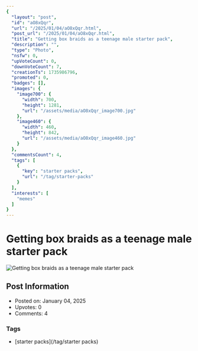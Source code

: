```yaml
---
{
  "layout": "post",
  "id": "aO8xQqr",
  "url": "/2025/01/04/aO8xQqr.html",
  "post_url": "/2025/01/04/aO8xQqr.html",
  "title": "Getting box braids as a teenage male starter pack",
  "description": "",
  "type": "Photo",
  "nsfw": 0,
  "upVoteCount": 0,
  "downVoteCount": 7,
  "creationTs": 1735986796,
  "promoted": 0,
  "badges": [],
  "images": {
    "image700": {
      "width": 700,
      "height": 1281,
      "url": "/assets/media/aO8xQqr_image700.jpg"
    },
    "image460": {
      "width": 460,
      "height": 842,
      "url": "/assets/media/aO8xQqr_image460.jpg"
    }
  },
  "commentsCount": 4,
  "tags": [
    {
      "key": "starter packs",
      "url": "/tag/starter-packs"
    }
  ],
  "interests": [
    "memes"
  ]
}
---
```


# Getting box braids as a teenage male starter pack

![Getting box braids as a teenage male starter pack](/assets/media/aO8xQqr_image700.jpg)

## Post Information

- Posted on: January 04, 2025
- Upvotes: 0
- Comments: 4

### Tags

- [starter packs](/tag/starter packs)
